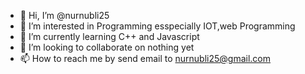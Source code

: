- 👋 Hi, I’m @nurnubli25
- 👀 I’m interested in Programming esspecially IOT,web Programming
- 🌱 I’m currently learning C++ and Javascript
- 💞️ I’m looking to collaborate on nothing yet
- 📫 How to reach me by send email to nurnubli25@gmail.com

<!---
nurnubli25/nurnubli25 is a ✨ special ✨ repository because its `README.md` (this file) appears on your GitHub profile.
You can click the Preview link to take a look at your changes.
--->
